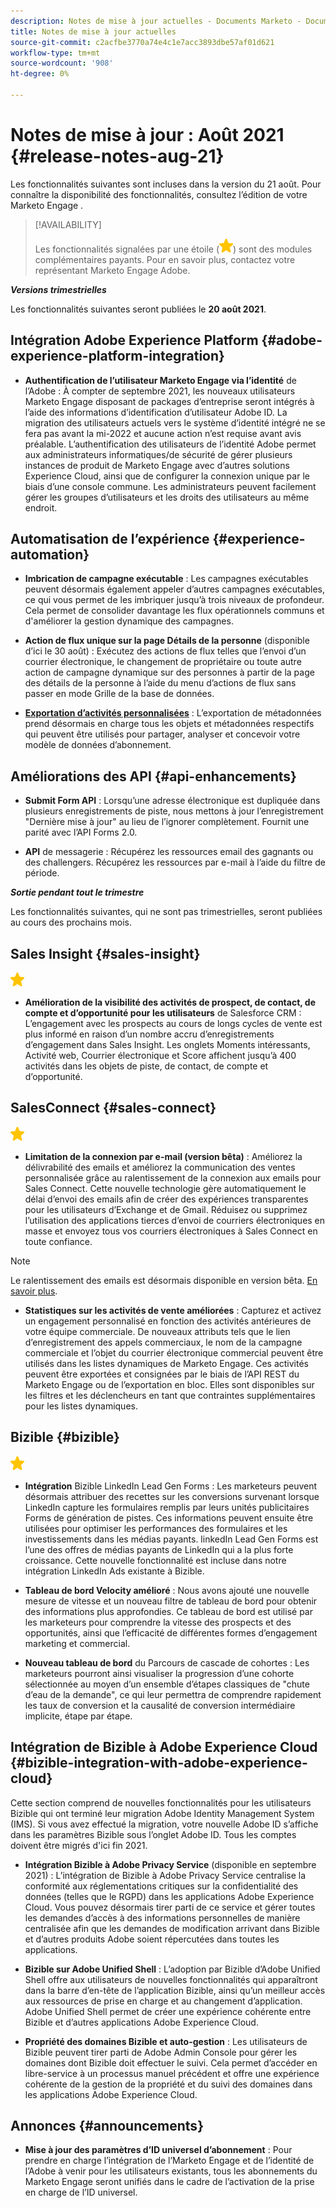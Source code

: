```yaml
---
description: Notes de mise à jour actuelles - Documents Marketo - Documentation du produit
title: Notes de mise à jour actuelles
source-git-commit: c2acfbe3770a74e4c1e7acc3893dbe57af01d621
workflow-type: tm+mt
source-wordcount: '908'
ht-degree: 0%

---
```


# Notes de mise à jour : Août 2021 {#release-notes-aug-21}

Les fonctionnalités suivantes sont incluses dans la version du 21 août. Pour connaître la disponibilité des fonctionnalités, consultez l’édition de votre Marketo Engage .

>[!AVAILABILITY]
>
>Les fonctionnalités signalées par une étoile (![](assets/yellow-star.png)) sont des modules complémentaires payants. Pour en savoir plus, contactez votre représentant Marketo Engage Adobe.

**_Versions trimestrielles_**

Les fonctionnalités suivantes seront publiées le **20 août 2021**.

## Intégration Adobe Experience Platform {#adobe-experience-platform-integration}

* **Authentification de l’utilisateur Marketo Engage via l’identité** de l’Adobe : À compter de septembre 2021, les nouveaux utilisateurs Marketo Engage disposant de packages d’entreprise seront intégrés à l’aide des informations d’identification d’utilisateur Adobe ID. La migration des utilisateurs actuels vers le système d’identité intégré ne se fera pas avant la mi-2022 et aucune action n’est requise avant avis préalable. L’authentification des utilisateurs de l’identité Adobe permet aux administrateurs informatiques/de sécurité de gérer plusieurs instances de produit de Marketo Engage avec d’autres solutions Experience Cloud, ainsi que de configurer la connexion unique par le biais d’une console commune. Les administrateurs peuvent facilement gérer les groupes d’utilisateurs et les droits des utilisateurs au même endroit.

## Automatisation de l’expérience {#experience-automation}

* **Imbrication de campagne exécutable** : Les campagnes exécutables peuvent désormais également appeler d’autres campagnes exécutables, ce qui vous permet de les imbriquer jusqu’à trois niveaux de profondeur. Cela permet de consolider davantage les flux opérationnels communs et d&#39;améliorer la gestion dynamique des campagnes.

* **Action de flux unique sur la page Détails de la personne**  (disponible d’ici le 30 août) : Exécutez des actions de flux telles que l’envoi d’un courrier électronique, le changement de propriétaire ou toute autre action de campagne dynamique sur des personnes à partir de la page des détails de la personne à l’aide du menu d’actions de flux sans passer en mode Grille de la base de données.

* **[Exportation d’activités personnalisées](/help/marketo/product-docs/administration/marketo-custom-activities/custom-activity-metadata-export.md)** : L’exportation de métadonnées prend désormais en charge tous les objets et métadonnées respectifs qui peuvent être utilisés pour partager, analyser et concevoir votre modèle de données d’abonnement.

## Améliorations des API {#api-enhancements}

* **Submit Form API** : Lorsqu’une adresse électronique est dupliquée dans plusieurs enregistrements de piste, nous mettons à jour l’enregistrement &quot;Dernière mise à jour&quot; au lieu de l’ignorer complètement. Fournit une parité avec l’API Forms 2.0.

* **API** de messagerie : Récupérez les ressources email des gagnants ou des challengers. Récupérez les ressources par e-mail à l’aide du filtre de période.

**_Sortie pendant tout le trimestre_**

Les fonctionnalités suivantes, qui ne sont pas trimestrielles, seront publiées au cours des prochains mois.

## Sales Insight {#sales-insight}

![(étoile)](assets/yellow-star.png)

* **Amélioration de la visibilité des activités de prospect, de contact, de compte et d’opportunité pour les utilisateurs** de Salesforce CRM : L’engagement avec les prospects au cours de longs cycles de vente est plus informé en raison d’un nombre accru d’enregistrements d’engagement dans Sales Insight. Les onglets Moments intéressants, Activité web, Courrier électronique et Score affichent jusqu’à 400 activités dans les objets de piste, de contact, de compte et d’opportunité.

## SalesConnect {#sales-connect}

![(étoile)](assets/yellow-star.png)

* **Limitation de la connexion par e-mail (version bêta)** : Améliorez la délivrabilité des emails et améliorez la communication des ventes personnalisée grâce au ralentissement de la connexion aux emails pour Sales Connect. Cette nouvelle technologie gère automatiquement le délai d’envoi des emails afin de créer des expériences transparentes pour les utilisateurs d’Exchange et de Gmail. Réduisez ou supprimez l’utilisation des applications tierces d’envoi de courriers électroniques en masse et envoyez tous vos courriers électroniques à Sales Connect en toute confiance.

>[!NOTE]
>
>Le ralentissement des emails est désormais disponible en version bêta. [En savoir plus](/help/marketo/product-docs/marketo-sales-connect/email/email-delivery/email-connection-throttling.md).

* **Statistiques sur les activités de vente améliorées** : Capturez et activez un engagement personnalisé en fonction des activités antérieures de votre équipe commerciale. De nouveaux attributs tels que le lien d’enregistrement des appels commerciaux, le nom de la campagne commerciale et l’objet du courrier électronique commercial peuvent être utilisés dans les listes dynamiques de Marketo Engage.  Ces activités peuvent être exportées et consignées par le biais de l’API REST du Marketo Engage ou de l’exportation en bloc. Elles sont disponibles sur les filtres et les déclencheurs en tant que contraintes supplémentaires pour les listes dynamiques.

## Bizible {#bizible}

![](assets/yellow-star.png)

* **Intégration** Bizible LinkedIn Lead Gen Forms : Les marketeurs peuvent désormais attribuer des recettes sur les conversions survenant lorsque LinkedIn capture les formulaires remplis par leurs unités publicitaires Forms de génération de pistes. Ces informations peuvent ensuite être utilisées pour optimiser les performances des formulaires et les investissements dans les médias payants. linkedIn Lead Gen Forms est l’une des offres de médias payants de LinkedIn qui a la plus forte croissance. Cette nouvelle fonctionnalité est incluse dans notre intégration LinkedIn Ads existante à Bizible. 
 
* **Tableau de bord Velocity amélioré** : Nous avons ajouté une nouvelle mesure de vitesse et un nouveau filtre de tableau de bord pour obtenir des informations plus approfondies. Ce tableau de bord est utilisé par les marketeurs pour comprendre la vitesse des prospects et des opportunités, ainsi que l’efficacité de différentes formes d’engagement marketing et commercial.

* **Nouveau tableau de bord** du Parcours de cascade de cohortes : Les marketeurs pourront ainsi visualiser la progression d’une cohorte sélectionnée au moyen d’un ensemble d’étapes classiques de &quot;chute d’eau de la demande&quot;, ce qui leur permettra de comprendre rapidement les taux de conversion et la causalité de conversion intermédiaire implicite, étape par étape.

## Intégration de Bizible à Adobe Experience Cloud {#bizible-integration-with-adobe-experience-cloud}

Cette section comprend de nouvelles fonctionnalités pour les utilisateurs Bizible qui ont terminé leur migration Adobe Identity Management System (IMS). Si vous avez effectué la migration, votre nouvelle Adobe ID s’affiche dans les paramètres Bizible sous l’onglet Adobe ID. Tous les comptes doivent être migrés d&#39;ici fin 2021.

* **Intégration Bizible à Adobe Privacy Service**  (disponible en septembre 2021) : L’intégration de Bizible à Adobe Privacy Service centralise la conformité aux réglementations critiques sur la confidentialité des données (telles que le RGPD) dans les applications Adobe Experience Cloud. Vous pouvez désormais tirer parti de ce service et gérer toutes les demandes d’accès à des informations personnelles de manière centralisée afin que les demandes de modification arrivant dans Bizible et d’autres produits Adobe soient répercutées dans toutes les applications.

* **Bizible sur Adobe Unified Shell** : L’adoption par Bizible d’Adobe Unified Shell offre aux utilisateurs de nouvelles fonctionnalités qui apparaîtront dans la barre d’en-tête de l’application Bizible, ainsi qu’un meilleur accès aux ressources de prise en charge et au changement d’application. Adobe Unified Shell permet de créer une expérience cohérente entre Bizible et d’autres applications Adobe Experience Cloud.

* **Propriété des domaines Bizible et auto-gestion** : Les utilisateurs de Bizible peuvent tirer parti de Adobe Admin Console pour gérer les domaines dont Bizible doit effectuer le suivi. Cela permet d’accéder en libre-service à un processus manuel précédent et offre une expérience cohérente de la gestion de la propriété et du suivi des domaines dans les applications Adobe Experience Cloud.

## Annonces {#announcements}

* **Mise à jour des paramètres d’ID universel d’abonnement** : Pour prendre en charge l’intégration de l’Marketo Engage et de l’identité de l’Adobe à venir pour les utilisateurs existants, tous les abonnements du Marketo Engage seront unifiés dans le cadre de l’activation de la prise en charge de l’ID universel.
